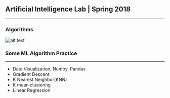 ## Artificial Intelligence Lab | Spring 2018
_____________________________________________________
### Algorithms 

![alt text](https://powerinbox.com/wp-content/uploads/2017/07/AI.gif "AI")

### Some ML Algorithm Practice
____________________________________
- Data Visualization, Numpy, Pandas
- Gradient Descent
- K Nearest Neighbor(KNN)
- K mean clustering
- Linear Regression




